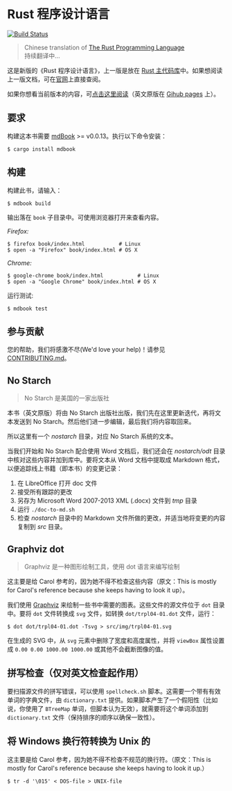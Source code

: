 # Rust 程序设计语言

[![Build Status](https://travis-ci.org/rust-lang/book.svg?branch=master)](https://travis-ci.org/rust-lang/book)

> Chinese translation of [The Rust Programming Language][book-en]  
> 持续翻译中...

[book-en]: https://github.com/rust-lang/book

这是新版的《Rust 程序设计语言》，上一版是放在 [Rust 主代码库][src]中。如果想阅读上一版文档，可在[官网][prod]上直接查阅。

[src]: https://github.com/rust-lang/rust/tree/master/src/doc/book
[prod]: https://doc.rust-lang.org/book/

如果你想看当前版本的内容，可[点击这里阅读][html-cn]（英文原版在 [Gihub pages][html] 上）。

[html-cn]: https://rustwiki.org/zh-CN/book
[html]: http://rust-lang.github.io/book/

## 要求

构建这本书需要 [mdBook] >= v0.0.13。执行以下命令安装：

[mdBook]: https://github.com/azerupi/mdBook

```
$ cargo install mdbook
```

## 构建

构建此书，请输入：

```
$ mdbook build
```

输出落在 `book` 子目录中。可使用浏览器打开来查看内容。

_Firefox:_
```
$ firefox book/index.html           # Linux
$ open -a "Firefox" book/index.html # OS X
```

_Chrome:_
```
$ google-chrome book/index.html           # Linux
$ open -a "Google Chrome" book/index.html # OS X
```

运行测试:

```
$ mdbook test
```

## 参与贡献

您的帮助，我们将感激不尽(We'd love your help)！请参见 [CONTRIBUTING.md][contrib]。

[contrib]: https://github.com/rust-lang/book/blob/master/CONTRIBUTING.md

## No Starch

> No Starch 是美国的一家出版社

本书（英文原版）将由 No Starch 出版社出版，我们先在这里更新迭代，再将文本发送到 No Starch。然后他们进一步编辑，最后我们将内容取回来。

所以这里有一个 *nostarch* 目录，对应 No Starch 系统的文本。

当我们开始和 No Starch 配合使用 Word 文档后，我们还会在 *nostarch/odt* 目录中核对这些内容并加到库中。要将文本从 Word 文档中提取成 Markdown 格式，以便追踪线上书籍（即本书）的变更记录：

1. 在 LibreOffice 打开 doc 文件
1. 接受所有跟踪的更改
1. 另存为 Microsoft Word 2007-2013 XML (.docx) 文件到 *tmp* 目录
1. 运行 `./doc-to-md.sh`
1. 检查 *nostarch* 目录中的 Markdown 文件所做的更改，并适当地将变更的内容复制到 *src* 目录。

## Graphviz dot

> Graphviz 是一种图形绘制工具，使用 dot 语言来编写绘制

这主要是给 Carol 参考的，因为她不得不检查这些内容（原文：This is mostly for Carol's reference because she keeps having to look it up）。

我们使用 [Graphviz](http://graphviz.org/) 来绘制一些书中需要的图表。这些文件的源文件位于 `dot` 目录中。要将 `dot` 文件转换成 `svg` 文件，如转换 `dot/trpl04-01.dot` 文件，运行：

```
$ dot dot/trpl04-01.dot -Tsvg > src/img/trpl04-01.svg
```

在生成的 SVG 中，从 `svg` 元素中删除了宽度和高度属性，并将 `viewBox` 属性设置成 `0.00 0.00 1000.00 1000.00` 或其他不会截断图像的值。

## 拼写检查（仅对英文检查起作用）

要扫描源文件的拼写错误，可以使用 `spellcheck.sh` 脚本。这需要一个带有有效单词的字典文件，由 `dictionary.txt` 提供。如果脚本产生了一个假阳性（比如说，你使用了 `BTreeMap` 单词，但脚本认为无效），就需要将这个单词添加到 `dictionary.txt` 文件（保持排序的顺序以确保一致性）。

## 将 Windows 换行符转换为 Unix 的

这主要是给 Carol 参考，因为她不得不检查不规范的换行符。（原文：This is mostly for Carol's reference because she keeps having to look it up.）

```
$ tr -d '\015' < DOS-file > UNIX-file
```
